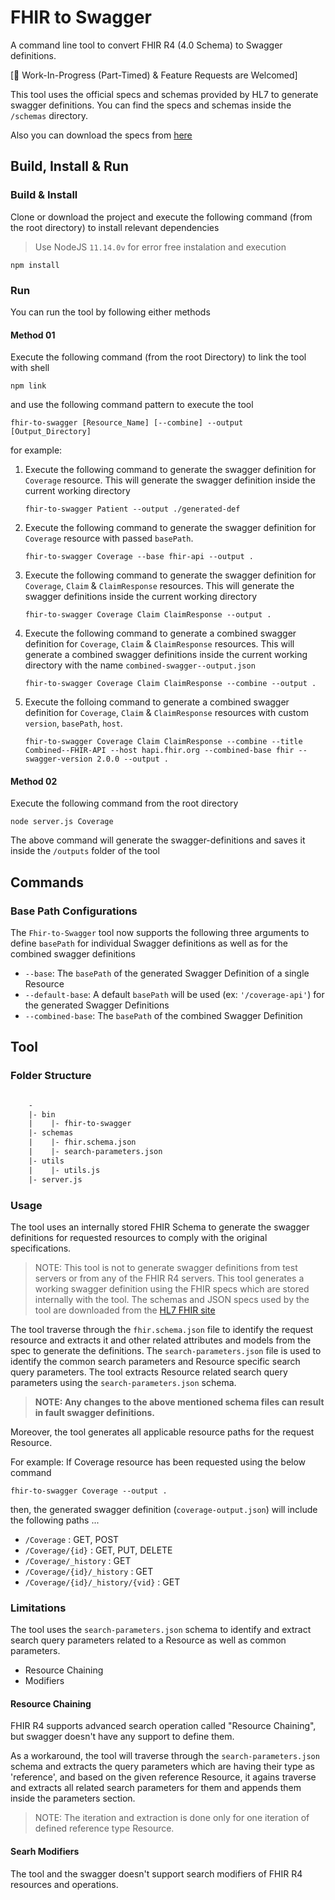 # FHIR to Swagger

A command line tool to convert FHIR R4 (4.0 Schema) to Swagger definitions.

[:construction: Work-In-Progress (Part-Timed) & Feature Requests are Welcomed]

This tool uses the official specs and schemas provided by HL7 to generate swagger definitions. You can find the specs and schemas inside the `/schemas` directory.

Also you can download the specs from [here](https://www.hl7.org/fhir/downloads.html)

## Build, Install & Run

### Build & Install

Clone or download the project and execute the following command (from the root directory) to install relevant dependencies

> Use NodeJS `11.14.0v` for error free instalation and execution

```shell
npm install
```

### Run

You can run the tool by following either methods

#### Method 01

Execute the following command (from the root Directory) to link the tool with shell

```shell
npm link
```

and use the following command pattern to execute the tool

```shell
fhir-to-swagger [Resource_Name] [--combine] --output [Output_Directory]
```

for example:

1. Execute the following command to generate the swagger definition for `Coverage` resource. This will generate the swagger definition inside the current working directory

    ```shell
    fhir-to-swagger Patient --output ./generated-def
    ```

2. Execute the following command to generate the swagger definition for `Coverage` resource with passed `basePath`.

    ```shell
    fhir-to-swagger Coverage --base fhir-api --output .
    ```

3. Execute the following command to generate the swagger definition for `Coverage`, `Claim` & `ClaimResponse` resources. This will generate the swagger definitions inside the current working directory

    ```shell
    fhir-to-swagger Coverage Claim ClaimResponse --output .
    ```

4. Execute the following command to generate a combined swagger definition for `Coverage`, `Claim` & `ClaimResponse` resources. This will generate a combined swagger definitions inside the current working directory with the name `combined-swagger--output.json`

    ```shell
    fhir-to-swagger Coverage Claim ClaimResponse --combine --output .
    ```

5. Execute the folloing command to generate a combined swagger definition for `Coverage`, `Claim` & `ClaimResponse` resources with custom `version`, `basePath`, `host`.

    ```shell
    fhir-to-swagger Coverage Claim ClaimResponse --combine --title Combined--FHIR-API --host hapi.fhir.org --combined-base fhir --swagger-version 2.0.0 --output .
    ```

#### Method 02

Execute the following command from the root directory

```shell
node server.js Coverage
```

The above command will generate the swagger-definitions and saves it inside the `/outputs` folder of the tool

## Commands

### Base Path Configurations

The `Fhir-to-Swagger` tool now supports the following three arguments to define `basePath` for individual Swagger definitions as well as for the combined swagger definitions

* `--base`: The `basePath` of the generated Swagger Definition of a single Resource
* `--default-base`: A default `basePath` will be used (ex: `'/coverage-api'`) for the generated Swagger Definitions
* `--combined-base`: The `basePath` of the combined Swagger Definition

## Tool

### Folder Structure

```txt

    -
    |- bin
    |    |- fhir-to-swagger
    |- schemas
    |    |- fhir.schema.json
    |    |- search-parameters.json
    |- utils
    |    |- utils.js
    |- server.js

```

### Usage

The tool uses an internally stored FHIR Schema to generate the swagger definitions for requested resources to comply with the original specifications.

> NOTE: This tool is not to generate swagger definitions from test servers or from any of the FHIR R4 servers. This tool generates a working swagger definition using the FHIR specs which are stored internally with the tool. The schemas and JSON specs used by the tool are downloaded from the [HL7 FHIR site](https://www.hl7.org/fhir/downloads.html)

The tool traverse through the `fhir.schema.json` file to identify the request resource and extracts it and other related attributes and models from the spec to generate the definitions. The `search-parameters.json` file is used to identify the common search parameters and Resource specific search query parameters. The tool extracts Resource related search query parameters using the `search-parameters.json` schema.

> **NOTE: Any changes to the above mentioned schema files can result in fault swagger definitions.**

Moreover, the tool generates all applicable resource paths for the request Resource.

For example: If Coverage resource has been requested using the below command

```shell
fhir-to-swagger Coverage --output .
```

then, the generated swagger definition (`coverage-output.json`) will include the following paths ...

* `/Coverage` : GET, POST
* `/Coverage/{id}` : GET, PUT, DELETE
* `/Coverage/_history` : GET
* `/Coverage/{id}/_history` : GET
* `/Coverage/{id}/_history/{vid}` : GET

### Limitations

The tool uses the `search-parameters.json` schema to identify and extract search query parameters related to a Resource as well as common parameters.

* Resource Chaining
* Modifiers

#### Resource Chaining

FHIR R4 supports advanced search operation called "Resource Chaining", but swagger doesn't have any support to define them.

As a workaround, the tool will traverse through the `search-parameters.json` schema and extracts the query parameters which are having their type as 'reference', and based on the given reference Resource, it agains traverse and extracts all related search parameters for them and appends them inside the parameters section.

> NOTE: The iteration and extraction is done only for one iteration of defined reference type Resource.

#### Searh Modifiers

The tool and the swagger doesn't support search modifiers of FHIR R4 resources and operations.
